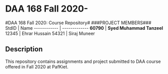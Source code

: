 # DAA 168 Fall 2020-
#DAA 168 Fall 2020: Course Repository#
###PROJECT MEMBERS###
StdID | Name
------------ | -------------
**60790** | **Syed Muhammad Tanzeel** <!--this is the group leader in bold-->
12345 | Ehrar Hussain
54321 | Siraj Muneer
<!-- Replace name and student ids with acutally group member names and ids-->

## Description ##
This repository contains assignments and project submitted to DAA course offered in Fall 2020 at PafKiet.
